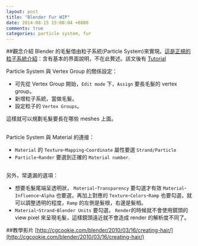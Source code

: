 ```yaml
---
layout: post
title: "Blender Fur WIP"
date: 2014-08-15 15:08:04 +0800
comments: true
categories: particle system, fur
---
```

##觀念介紹
Blender 的毛髮借由粒子系統(Particle System)來實現。[這是正規的粒子系統介紹](http://wiki.blender.org/index.php/Doc:2.6/Manual/Physics/Particles)：含有基本的界面說明，不在此贅述。該文後有 [Tutorial](http://en.wikibooks.org/wiki/Blender_3D:_Noob_to_Pro/Furry)

Particle System 與 Vertex Group 的關係設定：

* 可先從 Vertex Group 開始，`Edit mode` 下，`Assign` 要長毛髮的 vertex group。
* 新增粒子系統，當做毛髮。
* 設定粒子的 `Vertex Groups`。

這樣就可以規劃毛髮要長在哪些 meshes 上面。

## 
Particle System 與 Material 的連接：

* `Material` 的 `Texture`-`Mapping`-`Coordinate` 屬性要選 `Strand/Particle`
* `Particle`-`Rander` 要選到正確的 `Material number`.

## 
另外，常遺漏的選項：

* 想要毛髮尾端呈透明狀， `Material`-`Transparency` 要勾選才有效 `Material`-`Influence`-`Alpha` 也要選，再加上對應的 `Texture`-`Colors`-`Ramp` 也要勾選，就可以調整透明的程度，`Ramp` 的左側是髮根，右邊是髮梢。
* `Material`-`Strand`-`Blender Units` 要勾選， `Render`的時候就不會使用鏡頭的 view pixel 來呈現毛髮，這樣鏡頭遠近就不會造成 render 的解析度不同了。


##教學影片
[http://cgcookie.com/blender/2010/03/16/creating-hair/](http://cgcookie.com/blender/2010/03/16/creating-hair/)